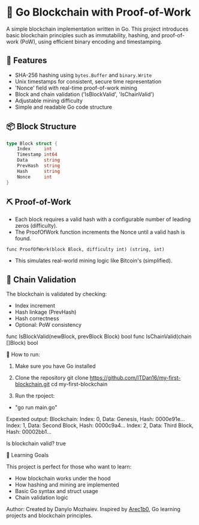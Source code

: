 # 🧱 Go Blockchain with Proof-of-Work

A simple blockchain implementation written in Go. This project introduces basic blockchain principles such as immutability, hashing, and proof-of-work (PoW), using efficient binary encoding and timestamping.


## 🔧 Features

- SHA-256 hashing using `bytes.Buffer` and `binary.Write`
- Unix timestamps for consistent, secure time representation
- 'Nonce' field with real-time proof-of-work mining
- Block and chain validation ('IsBlockValid', 'IsChainValid')
- Adjustable mining difficulty
- Simple and readable Go code structure

## 📦 Block Structure

```go
type Block struct {
    Index     int
    Timestamp int64
    Data      string
    PrevHash  string
    Hash      string
    Nonce     int
}
```

## ⛏️ Proof-of-Work
- Each block requires a valid hash with a configurable number of leading zeros (difficulty).
- The ProofOfWork function increments the Nonce until a valid hash is found.

```
func ProofOfWork(block Block, difficulty int) (string, int)
```



- This simulates real-world mining logic like Bitcoin's (simplified).


## 🧪 Chain Validation

The blockchain is validated by checking:
- Index increment
- Hash linkage (PrevHash)
- Hash correctness
- Optional: PoW consistency

func IsBlockValid(newBlock, prevBlock Block) bool
func IsChainValid(chain []Block) bool


🚀 How to run:
1. Make sure you have Go installed

2. Clone the repository
 git clone https://github.com/ITDan16/my-first-blockchain.git
 cd my-first-blockchain


3. Run the rpoject:
- "go run main.go"


Expexted output:
Blockchain:
Index: 0, Data: Genesis, Hash: 0000e91e...
Index: 1, Data: Second Block, Hash: 0000c9a4...
Index: 2, Data: Third Block, Hash: 00002bb1...

Is blockchain valid? true


🧠 Learning Goals

This project is perfect for those who want to learn:

- How blockchain works under the hood
- How hashing and mining are implemented
- Basic Go syntax and struct usage
- Chain validation logic

Author:
Created by Danylo Mozhaiev.
Inspired by [Arec1b0](https://gist.github.com/arec1b0), Go learning projects and blockchain principles.

